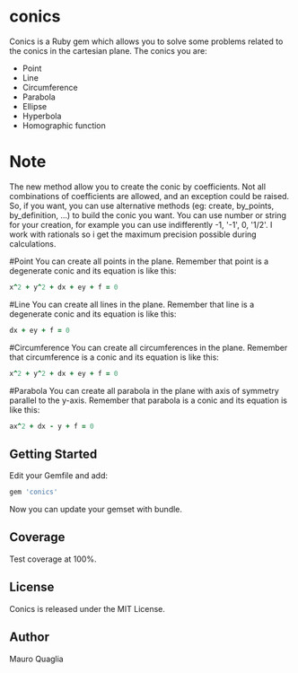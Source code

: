 # conics
Conics is a Ruby gem which allows you to solve some problems related to the conics in the cartesian plane.
The conics you are:
* Point
* Line
* Circumference
* Parabola
* Ellipse
* Hyperbola
* Homographic function

# Note
The new method allow you to create the conic by coefficients. Not all combinations of coefficients are allowed, and an exception could be raised.
So, if you want, you can use alternative methods (eg: create, by_points, by_definition, ...) to build the conic you want.
You can use number or string for your creation, for example you can use indifferently -1, '-1', 0, '1/2'.
I work with rationals so i get the maximum precision possible during calculations.  

#Point
You can create all points in the plane.
Remember that point is a degenerate conic and its equation is like this:
```ruby 
x^2 + y^2 + dx + ey + f = 0
```

#Line
You can create all lines in the plane. 
Remember that line is a degenerate conic and its equation is like this:
```ruby 
dx + ey + f = 0
```

#Circumference
You can create all circumferences in the plane.
Remember that circumference is a conic and its equation is like this:
```ruby 
x^2 + y^2 + dx + ey + f = 0
```

#Parabola
You can create all parabola in the plane with axis of symmetry parallel to the y-axis.
Remember that parabola is a conic and its equation is like this:
```ruby 
ax^2 + dx - y + f = 0
```

## Getting Started
Edit your Gemfile and add:
```ruby 
gem 'conics'
```
Now you can update your gemset with bundle.

## Coverage
Test coverage at 100%.

## License
Conics is released under the MIT License.

## Author
Mauro Quaglia

